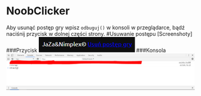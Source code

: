 # NoobClicker
Aby usunąć postęp gry wpisz `odbuguj()` w konsoli w przeglądarce, bądź naciśnij przycisk w dolnej części strony.
#Usuwanie postępu [Screenshoty]
###Przycisk
![Image](https://raw.githubusercontent.com/Nimplex/NoobClicker/master/image.png?token=AJQ47MSIBNCPNY3RZF4XGZS5COLNE)
###Konsola
![Image](https://raw.githubusercontent.com/Nimplex/NoobClicker/master/Image2.PNG?token=AJQ47MSXSS7XML654ZQZIP25COL3K)
